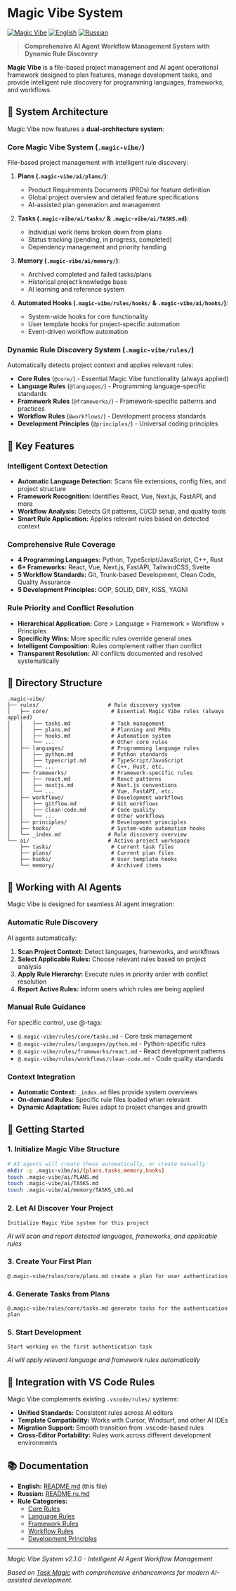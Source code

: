 # Magic Vibe System

[![Magic Vibe](https://img.shields.io/badge/Magic%20Vibe-v2.1.0-orange.svg)](./.magic-vibe/)
[![English](https://img.shields.io/badge/Language-English-blue.svg)](README.md)
[![Russian](https://img.shields.io/badge/Язык-Русский-red.svg)](README.ru.md)

> **Comprehensive AI Agent Workflow Management System with Dynamic Rule Discovery**

**Magic Vibe** is a file-based project management and AI agent operational framework designed to plan features, manage development tasks, and provide intelligent rule discovery for programming languages, frameworks, and workflows.

## 🎯 System Architecture

Magic Vibe now features a **dual-architecture system**:

### Core Magic Vibe System (`.magic-vibe/`)

File-based project management with intelligent rule discovery:

1. **Plans (`.magic-vibe/ai/plans/`)**:
   - Product Requirements Documents (PRDs) for feature definition
   - Global project overview and detailed feature specifications
   - AI-assisted plan generation and management

2. **Tasks (`.magic-vibe/ai/tasks/` & `.magic-vibe/ai/TASKS.md`)**:
   - Individual work items broken down from plans
   - Status tracking (pending, in progress, completed)
   - Dependency management and priority handling

3. **Memory (`.magic-vibe/ai/memory/`)**:
   - Archived completed and failed tasks/plans
   - Historical project knowledge base
   - AI learning and reference system

4. **Automated Hooks (`.magic-vibe/rules/hooks/` & `.magic-vibe/ai/hooks/`)**:
   - System-wide hooks for core functionality
   - User template hooks for project-specific automation
   - Event-driven workflow automation

### Dynamic Rule Discovery System (`.magic-vibe/rules/`)

Automatically detects project context and applies relevant rules:

- **Core Rules** (`@core/`) - Essential Magic Vibe functionality (always applied)
- **Language Rules** (`@languages/`) - Programming language-specific standards
- **Framework Rules** (`@frameworks/`) - Framework-specific patterns and practices
- **Workflow Rules** (`@workflows/`) - Development process standards
- **Development Principles** (`@principles/`) - Universal coding principles

## 🚀 Key Features

### Intelligent Context Detection

- **Automatic Language Detection:** Scans file extensions, config files, and project structure
- **Framework Recognition:** Identifies React, Vue, Next.js, FastAPI, and more
- **Workflow Analysis:** Detects Git patterns, CI/CD setup, and quality tools
- **Smart Rule Application:** Applies relevant rules based on detected context

### Comprehensive Rule Coverage

- **4 Programming Languages:** Python, TypeScript/JavaScript, C++, Rust
- **6+ Frameworks:** React, Vue, Next.js, FastAPI, TailwindCSS, Svelte
- **5 Workflow Standards:** Git, Trunk-based Development, Clean Code, Quality Assurance
- **5 Development Principles:** OOP, SOLID, DRY, KISS, YAGNI

### Rule Priority and Conflict Resolution

- **Hierarchical Application:** Core > Language > Framework > Workflow > Principles
- **Specificity Wins:** More specific rules override general ones
- **Intelligent Composition:** Rules complement rather than conflict
- **Transparent Resolution:** All conflicts documented and resolved systematically

## 📁 Directory Structure

```text
.magic-vibe/
├── rules/                      # Rule discovery system
│   ├── core/                    # Essential Magic Vibe rules (always applied)
│   │   ├── tasks.md             # Task management
│   │   ├── plans.md             # Planning and PRDs
│   │   ├── hooks.md             # Automation system
│   │   └── ...                  # Other core rules
│   ├── languages/               # Programming language rules
│   │   ├── python.md            # Python standards
│   │   ├── typescript.md        # TypeScript/JavaScript
│   │   └── ...                  # C++, Rust, etc.
│   ├── frameworks/              # Framework-specific rules
│   │   ├── react.md             # React patterns
│   │   ├── nextjs.md            # Next.js conventions
│   │   └── ...                  # Vue, FastAPI, etc.
│   ├── workflows/               # Development workflows
│   │   ├── gitflow.md           # Git workflows
│   │   ├── clean-code.md        # Code quality
│   │   └── ...                  # Other workflows
│   ├── principles/              # Development principles
│   ├── hooks/                   # System-wide automation hooks
│   └── _index.md               # Rule discovery overview
└── ai/                         # Active project workspace
    ├── tasks/                   # Current task files
    ├── plans/                   # Current plan files
    ├── hooks/                   # User template hooks
    └── memory/                  # Archived items
```

## 🤖 Working with AI Agents

Magic Vibe is designed for seamless AI agent integration:

### Automatic Rule Discovery

AI agents automatically:

1. **Scan Project Context:** Detect languages, frameworks, and workflows
2. **Select Applicable Rules:** Choose relevant rules based on project analysis
3. **Apply Rule Hierarchy:** Execute rules in priority order with conflict resolution
4. **Report Active Rules:** Inform users which rules are being applied

### Manual Rule Guidance

For specific control, use @-tags:

- `@.magic-vibe/rules/core/tasks.md` - Core task management
- `@.magic-vibe/rules/languages/python.md` - Python-specific rules
- `@.magic-vibe/rules/frameworks/react.md` - React development patterns
- `@.magic-vibe/rules/workflows/clean-code.md` - Code quality standards

### Context Integration

- **Automatic Context:** `_index.md` files provide system overviews
- **On-demand Rules:** Specific rule files loaded when relevant
- **Dynamic Adaptation:** Rules adapt to project changes and growth

## 🚀 Getting Started

### 1. Initialize Magic Vibe Structure

```bash
# AI agents will create these automatically, or create manually:
mkdir -p .magic-vibe/ai/{plans,tasks,memory,hooks}
touch .magic-vibe/ai/PLANS.md
touch .magic-vibe/ai/TASKS.md
touch .magic-vibe/ai/memory/TASKS_LOG.md
```

### 2. Let AI Discover Your Project

```
Initialize Magic Vibe system for this project
```

*AI will scan and report detected languages, frameworks, and applicable rules*

### 3. Create Your First Plan

```
@.magic-vibe/rules/core/plans.md create a plan for user authentication
```

### 4. Generate Tasks from Plans

```
@.magic-vibe/rules/core/tasks.md generate tasks for the authentication plan
```

### 5. Start Development

```
Start working on the first authentication task
```

*AI will apply relevant language and framework rules automatically*

## 🔗 Integration with VS Code Rules

Magic Vibe complements existing `.vscode/rules/` systems:

- **Unified Standards:** Consistent rules across AI editors
- **Template Compatibility:** Works with Cursor, Windsurf, and other AI IDEs
- **Migration Support:** Smooth transition from .vscode-based rules
- **Cross-Editor Portability:** Rules work across different development environments

## 📚 Documentation

- **English:** [README.md](README.md) (this file)
- **Russian:** [README.ru.md](README.ru.md)
- **Rule Categories:**
  - [Core Rules](rules/core/README.md)
  - [Language Rules](rules/languages/README.md)
  - [Framework Rules](rules/frameworks/README.md)
  - [Workflow Rules](rules/workflows/README.md)
  - [Development Principles](rules/principles/README.md)

---

*Magic Vibe System v2.1.0 - Intelligent AI Agent Workflow Management*

*Based on [Task Magic](https://github.com/iannuttall/task-magic) with comprehensive enhancements for modern AI-assisted development.*

